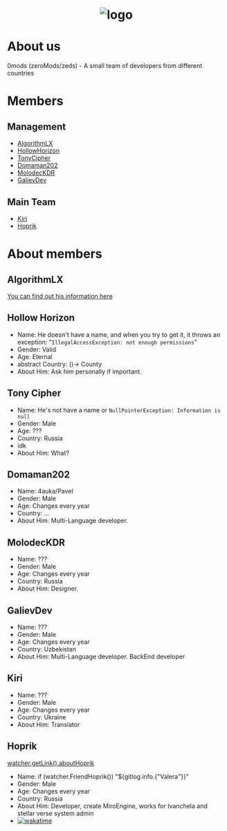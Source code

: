 # <div align="center"> <img src=https://i.imgur.com/CQ2wMX3.png alt="logo"> </div>
# About us
0mods (zeroMods/zeds) - A small team of developers from different countries

# Members

## Management
- [AlgorithmLX](https://github.com/algorithmlx)
- [HollowHorizon](https://github.com/hollowhorizon)
- [TonyCipher](https://github.com/tonycipher)
- [Domaman202](https://github.com/domaman202)
- [MolodecKDR](https://github.com/MolodecKDR)
- [GalievDev](https://github.com/GalievDev)
## Main Team
- [Kiri](https://github.com/Kiri-Yoshikage)
- [Hoprik](https://github.com/Hoprik)

# About members

## AlgorithmLX
[You can find out his information here](https://github.com/AlgorithmLX/AlgorithmLX/blob/main/README.md)

## Hollow Horizon

- Name: He doesn't have a name, and when you try to get it, it throws an exception: "`IllegalAccessException: not enough permissions`"
- Gender: Valid
- Age: Eternal 
- abstract Country: ()-> County 
- About Him: Ask him personally if important.

## Tony Cipher

- Name: He's not have a name or `NullPointerException: Information is null`
- Gender: Male
- Age: ???
- Country: Russia
- idk
- About Him: What?

## Domaman202

- Name: 4auka/Pavel
- Gender: Male
- Age: Changes every year
- Country: ...
- About Him: Multi-Language developer.

## MolodecKDR

- Name: ???
- Gender: Male
- Age: Changes every year
- Country: Russia
- About Him: Designer.

## GalievDev

- Name: ???
- Gender: Male
- Age: Changes every year
- Country: Uzbekistan
- About Him: Multi-Language developer. BackEnd developer

## Kiri

- Name: ???
- Gender: Male
- Age: Changes every year
- Country: Ukraine
- About Him: Translator

## Hoprik
[watcher.getLink().aboutHoprik](https://github.com/hoprik/hoprik/blob/main/README.md)
- Name: if (watcher.FriendHoprik()) "${gitlog.info.{"Valera"}}"
- Gender: Male
- Age: Changes every year
- Country: Russia
- About Him: Developer, create MiroEngine, works for Ivanchela and stellar verse system admin
- [![wakatime](https://wakatime.com/badge/user/dfcbe794-c409-4097-a53e-aedc2d8b21d6.svg)](https://wakatime.com/@Hoprik)
